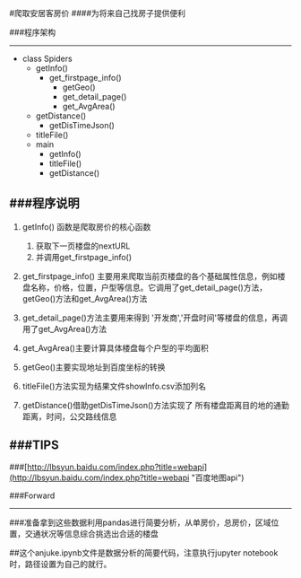 #爬取安居客房价
####为将来自己找房子提供便利


###程序架构

----------

- class Spiders
   - getInfo()
       - get_firstpage_info()
           - getGeo()
           - get_detail_page()
           - get_AvgArea()
    - getDistance()
        - getDisTimeJson()
    - titleFile()
    - main
        - getInfo()
        - titleFile()
        - getDistance()

###程序说明
----------

1. getInfo() 函数是爬取房价的核心函数

    1.  获取下一页楼盘的nextURL
    2.  并调用get_firstpage_info()
    
2. get_firstpage_info() 主要用来爬取当前页楼盘的各个基础属性信息，例如楼盘名称，价格，位置，户型等信息。它调用了get_detail_page()方法，getGeo()方法和get_AvgArea()方法

3. get_detail_page()方法主要用来得到 '开发商','开盘时间'等楼盘的信息，再调用了get_AvgArea()方法
4. get_AvgArea()主要计算具体楼盘每个户型的平均面积
5. getGeo()主要实现地址到百度坐标的转换
6. titleFile()方法实现为结果文件showInfo.csv添加列名
7. getDistance()借助getDisTimeJson()方法实现了 所有楼盘距离目的地的通勤距离，时间，公交路线信息

###TIPS
----------
###[http://lbsyun.baidu.com/index.php?title=webapi](http://lbsyun.baidu.com/index.php?title=webapi "百度地图api")

###Forward

----------

###准备拿到这些数据利用pandas进行简要分析，从单房价，总房价，区域位置，交通状况等信息综合挑选出合适的楼盘

##这个anjuke.ipynb文件是数据分析的简要代码，注意执行jupyter notebook时，路径设置为自己的就行。


